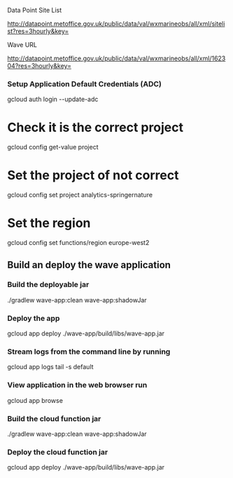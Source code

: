 Data Point Site List

http://datapoint.metoffice.gov.uk/public/data/val/wxmarineobs/all/xml/sitelist?res=3hourly&key=<metofficekey>

Wave URL

http://datapoint.metoffice.gov.uk/public/data/val/wxmarineobs/all/xml/162304?res=3hourly&key=<metofficekey>

### Setup Application Default Credentials (ADC)
gcloud auth login --update-adc

# Check it is the correct project
gcloud config get-value project

# Set the project of not correct
gcloud config set project analytics-springernature


# Set the region
gcloud config set functions/region europe-west2

## Build an deploy the wave application

### Build the deployable jar
./gradlew wave-app:clean wave-app:shadowJar

### Deploy the app
gcloud app deploy ./wave-app/build/libs/wave-app.jar

### Stream logs from the command line by running
gcloud app logs tail -s default

### View application in the web browser run
gcloud app browse

### Build the cloud function jar
./gradlew wave-app:clean wave-app:shadowJar

### Deploy the cloud function jar
gcloud app deploy ./wave-app/build/libs/wave-app.jar


